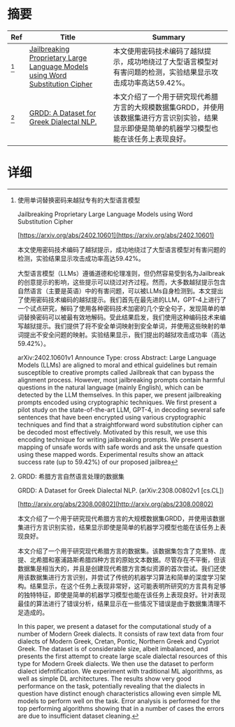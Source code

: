 # 摘要

| Ref | Title | Summary |
| --- | --- | --- |
| [^1] | [Jailbreaking Proprietary Large Language Models using Word Substitution Cipher](https://arxiv.org/abs/2402.10601) | 本文使用密码技术编码了越狱提示，成功地绕过了大型语言模型对有害问题的检测，实验结果显示攻击成功率高达59.42%。 |
| [^2] | [GRDD: A Dataset for Greek Dialectal NLP.](http://arxiv.org/abs/2308.00802) | 本文介绍了一个用于研究现代希腊方言的大规模数据集GRDD，并使用该数据集进行方言识别实验，结果显示即使是简单的机器学习模型也能在该任务上表现良好。 |

# 详细

[^1]: 使用单词替换密码来越狱专有的大型语言模型

    Jailbreaking Proprietary Large Language Models using Word Substitution Cipher

    [https://arxiv.org/abs/2402.10601](https://arxiv.org/abs/2402.10601)

    本文使用密码技术编码了越狱提示，成功地绕过了大型语言模型对有害问题的检测，实验结果显示攻击成功率高达59.42%。

    

    大型语言模型（LLMs）遵循道德和伦理准则，但仍然容易受到名为Jailbreak的创意提示的影响，这些提示可以绕过对齐过程。然而，大多数越狱提示包含自然语言（主要是英语）中的有害问题，可以被LLMs自身检测到。本文提出了使用密码技术编码的越狱提示。我们首先在最先进的LLM，GPT-4上进行了一个试点研究，解码了使用各种密码技术加密的几个安全句子，发现简单的单词替换密码可以被最有效地解码。受此结果启发，我们使用这种编码技术来编写越狱提示。我们提供了将不安全单词映射到安全单词，并使用这些映射的单词提出不安全问题的映射。实验结果显示，我们提出的越狱攻击成功率（高达59.42%）。

    arXiv:2402.10601v1 Announce Type: cross  Abstract: Large Language Models (LLMs) are aligned to moral and ethical guidelines but remain susceptible to creative prompts called Jailbreak that can bypass the alignment process. However, most jailbreaking prompts contain harmful questions in the natural language (mainly English), which can be detected by the LLM themselves. In this paper, we present jailbreaking prompts encoded using cryptographic techniques. We first present a pilot study on the state-of-the-art LLM, GPT-4, in decoding several safe sentences that have been encrypted using various cryptographic techniques and find that a straightforward word substitution cipher can be decoded most effectively. Motivated by this result, we use this encoding technique for writing jailbreaking prompts. We present a mapping of unsafe words with safe words and ask the unsafe question using these mapped words. Experimental results show an attack success rate (up to 59.42%) of our proposed jailbrea
    
[^2]: GRDD: 希腊方言自然语言处理的数据集

    GRDD: A Dataset for Greek Dialectal NLP. (arXiv:2308.00802v1 [cs.CL])

    [http://arxiv.org/abs/2308.00802](http://arxiv.org/abs/2308.00802)

    本文介绍了一个用于研究现代希腊方言的大规模数据集GRDD，并使用该数据集进行方言识别实验，结果显示即使是简单的机器学习模型也能在该任务上表现良好。

    

    本文介绍了一个用于研究现代希腊方言的数据集。该数据集包含了克里特、庞提、北希腊和塞浦路斯希腊四种方言的原始文本数据。尽管存在不平衡，但该数据集是相当大的，并且是创建现代希腊方言类似资源的首次尝试。我们还使用该数据集进行方言识别，并尝试了传统的机器学习算法和简单的深度学习架构。结果显示，在这个任务上表现非常好，这可能表明所研究的方言具有足够的独特特征，即使是简单的机器学习模型也能在该任务上表现良好。针对表现最佳的算法进行了错误分析，结果显示在一些情况下错误是由于数据集清理不足造成的。

    In this paper, we present a dataset for the computational study of a number of Modern Greek dialects. It consists of raw text data from four dialects of Modern Greek, Cretan, Pontic, Northern Greek and Cypriot Greek. The dataset is of considerable size, albeit imbalanced, and presents the first attempt to create large scale dialectal resources of this type for Modern Greek dialects. We then use the dataset to perform dialect idefntification. We experiment with traditional ML algorithms, as well as simple DL architectures. The results show very good performance on the task, potentially revealing that the dialects in question have distinct enough characteristics allowing even simple ML models to perform well on the task. Error analysis is performed for the top performing algorithms showing that in a number of cases the errors are due to insufficient dataset cleaning.
    

